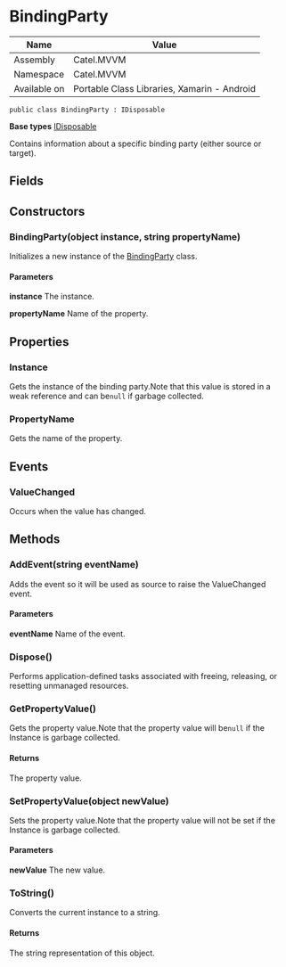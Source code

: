 

# BindingParty

Name|Value
---|---
Assembly|Catel.MVVM
Namespace|Catel.MVVM
Available on|Portable Class Libraries, Xamarin - Android

```
public class BindingParty : IDisposable
```

**Base types**
[IDisposable]()


Contains information about a specific binding party (either source or target).



## Fields

## Constructors

### BindingParty(object instance, string propertyName)

Initializes a new instance of the [BindingParty](#) class.

#### Parameters

**instance**
The instance.

**propertyName**
Name of the property.



## Properties

### Instance

Gets the instance of the binding party.Note that this value is stored in a weak reference and can be`null` if garbage collected.



### PropertyName

Gets the name of the property.



## Events

### ValueChanged

Occurs when the value has changed.



## Methods

### AddEvent<TEventArgs>(string eventName)

Adds the event so it will be used as source to raise the ValueChanged event.

#### Parameters

**eventName**
Name of the event.



### Dispose()

Performs application-defined tasks associated with freeing, releasing, or resetting unmanaged resources.



### GetPropertyValue()

Gets the property value.Note that the property value will be`null` if the Instance is garbage collected.

#### Returns

The property value.



### SetPropertyValue(object newValue)

Sets the property value.Note that the property value will not be set if the Instance is garbage collected.

#### Parameters

**newValue**
The new value.



### ToString()

Converts the current instance to a string.

#### Returns

The string representation of this object.




